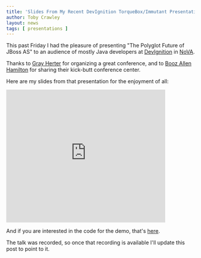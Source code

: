 ```yaml
---
title: 'Slides From My Recent DevIgnition TorqueBox/Immutant Presentation'
author: Toby Crawley
layout: news
tags: [ presentations ]
---
```


This past Friday I had the pleasure of presenting "The Polyglot Future of JBoss AS" to an audience of 
mostly Java developers at [DevIgnition](http://devignition.com/)
in [NoVA](http://en.wikipedia.org/wiki/Northern_Virginia).

Thanks to [Gray Herter](http://www.linkedin.com/pub/gray-herter/a/60a/111) for organizing a
great conference, and to [Booz Allen Hamilton](http://www.boozallen.com/) for sharing their
kick-butt conference center.

Here are my slides from that presentation for the enjoyment of all:

<div style="width:425px" id="__ss_10468066"><iframe src="http://www.slideshare.net/slideshow/embed_code/10468066" width="425" height="355" frameborder="0" marginwidth="0" marginheight="0" scrolling="no"></iframe></div>

And if you are interested in the code for the demo, that's [here](https://github.com/tobias/dev-ignition-demo).

The talk was recorded, so once that recording is available I'll update this post to point to it.
